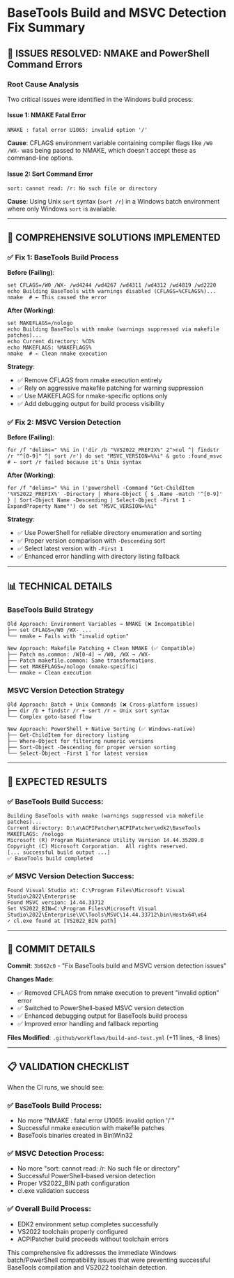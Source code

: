 # BaseTools Build and MSVC Detection Fix Summary

## 🎯 **ISSUES RESOLVED**: NMAKE and PowerShell Command Errors

### Root Cause Analysis

Two critical issues were identified in the Windows build process:

#### Issue 1: NMAKE Fatal Error
```
NMAKE : fatal error U1065: invalid option '/'
```
**Cause**: CFLAGS environment variable containing compiler flags like `/W0 /WX-` was being passed to NMAKE, which doesn't accept these as command-line options.

#### Issue 2: Sort Command Error  
```
sort: cannot read: /r: No such file or directory
```
**Cause**: Using Unix `sort` syntax (`sort /r`) in a Windows batch environment where only Windows `sort` is available.

---

## 🔧 **COMPREHENSIVE SOLUTIONS IMPLEMENTED**

### ✅ **Fix 1: BaseTools Build Process**

**Before (Failing)**:
```batch
set CFLAGS=/W0 /WX- /wd4244 /wd4267 /wd4311 /wd4312 /wd4819 /wd2220
echo Building BaseTools with warnings disabled (CFLAGS=%CFLAGS%)...
nmake  # ← This caused the error
```

**After (Working)**:
```batch
set MAKEFLAGS=/nologo
echo Building BaseTools with nmake (warnings suppressed via makefile patches)...
echo Current directory: %CD%
echo MAKEFLAGS: %MAKEFLAGS%
nmake  # ← Clean nmake execution
```

**Strategy**: 
- ✅ Remove CFLAGS from nmake execution entirely
- ✅ Rely on aggressive makefile patching for warning suppression
- ✅ Use MAKEFLAGS for nmake-specific options only
- ✅ Add debugging output for build process visibility

### ✅ **Fix 2: MSVC Version Detection**

**Before (Failing)**:
```batch
for /f "delims=" %%i in ('dir /b "%VS2022_PREFIX%" 2^>nul ^| findstr /r "^[0-9]" ^| sort /r') do set "MSVC_VERSION=%%i" & goto :found_msvc
# ← sort /r failed because it's Unix syntax
```

**After (Working)**:
```batch
for /f "delims=" %%i in ('powershell -Command "Get-ChildItem '%VS2022_PREFIX%' -Directory | Where-Object { $_.Name -match '^[0-9]' } | Sort-Object Name -Descending | Select-Object -First 1 -ExpandProperty Name"') do set "MSVC_VERSION=%%i"
```

**Strategy**:
- ✅ Use PowerShell for reliable directory enumeration and sorting
- ✅ Proper version comparison with `-Descending` sort
- ✅ Select latest version with `-First 1`
- ✅ Enhanced error handling with directory listing fallback

---

## 📊 **TECHNICAL DETAILS**

### BaseTools Build Strategy
```
Old Approach: Environment Variables → NMAKE (❌ Incompatible)
├── set CFLAGS=/W0 /WX- ...
└── nmake ← Fails with "invalid option"

New Approach: Makefile Patching + Clean NMAKE (✅ Compatible)  
├── Patch ms.common: /W[0-4] → /W0, /WX → /WX-
├── Patch makefile.common: Same transformations
├── set MAKEFLAGS=/nologo (nmake-specific)
└── nmake ← Clean execution
```

### MSVC Version Detection Strategy
```
Old Approach: Batch + Unix Commands (❌ Cross-platform issues)
├── dir /b + findstr /r + sort /r ← Unix sort syntax
└── Complex goto-based flow

New Approach: PowerShell + Native Sorting (✅ Windows-native)
├── Get-ChildItem for directory listing
├── Where-Object for filtering numeric versions  
├── Sort-Object -Descending for proper version sorting
└── Select-Object -First 1 for latest version
```

---

## 🎯 **EXPECTED RESULTS**

### ✅ **BaseTools Build Success**:
```
Building BaseTools with nmake (warnings suppressed via makefile patches)...
Current directory: D:\a\ACPIPatcher\ACPIPatcher\edk2\BaseTools
MAKEFLAGS: /nologo
Microsoft (R) Program Maintenance Utility Version 14.44.35209.0
Copyright (C) Microsoft Corporation.  All rights reserved.
[... successful build output ...]
✅ BaseTools build completed
```

### ✅ **MSVC Version Detection Success**:
```
Found Visual Studio at: C:\Program Files\Microsoft Visual Studio\2022\Enterprise
Found MSVC version: 14.44.33712
Set VS2022_BIN=C:\Program Files\Microsoft Visual Studio\2022\Enterprise\VC\Tools\MSVC\14.44.33712\bin\Hostx64\x64
✓ cl.exe found at [VS2022_BIN path]
```

---

## 🚀 **COMMIT DETAILS**

**Commit**: `3b662c0` - "Fix BaseTools build and MSVC version detection issues"

**Changes Made**:
- ✅ Removed CFLAGS from nmake execution to prevent "invalid option" error
- ✅ Switched to PowerShell-based MSVC version detection
- ✅ Enhanced debugging output for BaseTools build process  
- ✅ Improved error handling and fallback reporting

**Files Modified**: `.github/workflows/build-and-test.yml` (+11 lines, -8 lines)

---

## 📋 **VALIDATION CHECKLIST**

When the CI runs, we should see:

### ✅ **BaseTools Build Process**:
- No more "NMAKE : fatal error U1065: invalid option '/'"
- Successful nmake execution with makefile patches
- BaseTools binaries created in Bin\Win32

### ✅ **MSVC Detection Process**:  
- No more "sort: cannot read: /r: No such file or directory"
- Successful PowerShell-based version detection
- Proper VS2022_BIN path configuration
- cl.exe validation success

### ✅ **Overall Build Process**:
- EDK2 environment setup completes successfully
- VS2022 toolchain properly configured
- ACPIPatcher build proceeds without toolchain errors

This comprehensive fix addresses the immediate Windows batch/PowerShell compatibility issues that were preventing successful BaseTools compilation and VS2022 toolchain detection.
